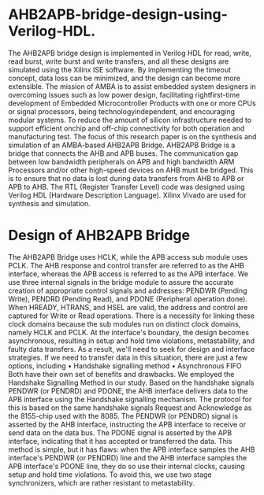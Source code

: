 # AHB2APB-bridge-design-using-Verilog-HDL.
The AHB2APB bridge design is implemented in Verilog HDL for read, write, read burst, write burst and write transfers, and all these designs are simulated using the Xilinx ISE software. By implementing the timeout concept, data loss can be minimized, and the design can become more extensible.
The mission of AMBA is to assist embedded system designers in overcoming issues such as low power design, facilitating rightfirst-time development of Embedded Microcontroller Products with one or more CPUs or signal processors, being technologyindependent, and encouraging modular systems. To reduce the amount of silicon infrastructure needed to support efficient onchip and off-chip connectivity for both operation and manufacturing test.
The focus of this research paper is on the synthesis and simulation of an AMBA-based AHB2APB Bridge. AHB2APB Bridge is
a bridge that connects the AHB and APB buses. The communication gap between low bandwidth peripherals on APB and high
bandwidth ARM Processors and/or other high-speed devices on AHB must be bridged. This is to ensure that no data is lost during
data transfers from AHB to APB or APB to AHB.
The RTL (Register Transfer Level) code was designed using Verilog HDL (Hardware Description Language). Xilinx Vivado are used for synthesis and simulation.
#  Design of AHB2APB Bridge
The AHB2APB Bridge uses HCLK, while the APB access sub module uses PCLK. The AHB response and control transfer are
referred to as the AHB interface, whereas the APB access is referred to as the APB interface. We use three internal signals in the
bridge module to assure the accurate creation of appropriate control signals and addresses: PENDWR (Pending Write), PENDRD
(Pending Read), and PDONE (Peripheral operation done). When HREADY, HTRANS, and HSEL are valid, the address and
control are captured for Write or Read operations. There is a necessity for linking these clock domains because the sub modules
run on distinct clock domains, namely HCLK and PCLK. At the interface's boundary, the design becomes asynchronous, resulting
in setup and hold time violations, metastability, and faulty data transfers. As a result, we'll need to seek for design and interface
strategies. If we need to transfer data in this situation, there are just a few options, including
• Handshake signalling method
• Asynchronous FIFO
Both have their own set of benefits and drawbacks. We employed the Handshake Signalling Method in our study. Based on the
handshake signals PENDWR (or PENDRD) and PDONE, the AHB interface delivers data to the APB interface using the
Handshake signalling mechanism. The protocol for this is based on the same handshake signals Request and Acknowledge as the
8155-chip used with the 8085.
The PENDWR (or PENDRD) signal is asserted by the AHB interface, instructing the APB interface to receive or send data on
the data bus. The PDONE signal is asserted by the APB interface, indicating that it has accepted or transferred the data. This
method is simple, but it has flaws: when the APB interface samples the AHB interface's PENDWR (or PENDRD) line and the
AHB interface samples the APB interface's PDONE line, they do so use their internal clocks, causing setup and hold time
violations. To avoid this, we use two stage synchronizers, which are rather resistant to metastability.

